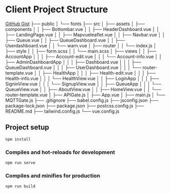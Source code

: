# Client Project Structure
[GitHub Gist](link-to-gist)
    ├── public
    │   └── fonts
    ├── src
    │   ├── assets
    │   ├── components
    │   │   ├── Bottombar.vue
    │   │   ├── HeaderDashboard.vue
    │   │   ├── LandingPage.vue
    │   │   ├── Mapvueleaflet.vue
    │   │   ├── Navbar.vue
    │   │   ├── Queue.vue
    │   │   ├── QueueDashboard.vue
    │   │   ├── Userdashboard.vue
    │   │   └── warn.vue
    │   ├── router
    │   │   └── index.js
    │   ├── style
    │   │   ├── form.scss
    │   │   └── main.scss
    │   ├── views
    │   │   ├── AccountApp
    │   │   │   ├── Account-edit.vue
    │   │   │   └── Account-info.vue
    │   │   ├── AdminDashboardApp
    │   │   │   ├── Dashboard.vue
    │   │   │   ├── QueueDashboard.vue
    │   │   │   ├── UserDashboard.vue
    │   │   │   └── router-template.vue
    │   │   ├── HealthApp
    │   │   │   ├── Health-edit.vue
    │   │   │   ├── Health-info.vue
    │   │   │   └── HealthView.vue
    │   │   ├── LoginApp
    │   │   │   ├── SigninView.vue
    │   │   │   └── SignupView.vue
    │   │   ├── QueueApp
    │   │   │   └── QueueView.vue
    │   │   ├── AboutView.vue
    │   │   ├── HomeView.vue
    │   │   └── router-template.vue
    │   ├── APIGate.js
    │   ├── App.vue
    │   ├── main.js
    │   └── MQTTGate.js
    ├── .gitignore
    ├── babel.config.js
    ├── jsconfig.json
    ├── package-lock.json
    ├── package.json
    ├── postcss.config.js
    ├── README.md
    ├── tailwind.config.js
    └── vue.config.js


## Project setup
```
npm install
```

### Compiles and hot-reloads for development
```
npm run serve
```

### Compiles and minifies for production
```
npm run build
```
